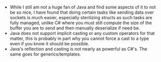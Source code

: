 - While I still am not a huge fan of Java and find some aspects of it to not be so nice, I have found that doing certain tasks like sending data over sockets is much easier, especially sterilizing structs as such tasks are fully managed, unlike C# where you must still compute the size of the buffer you are to send and then manually deserialize if need be.
- Java does not support implicit casting or any custom operators for that matter, this is probably in part why you cannot force a cast to a type even if you know it should be possible.
- Java's reflection and casting is not nearly as powerful as C#'s. The same goes for generics/templates.
